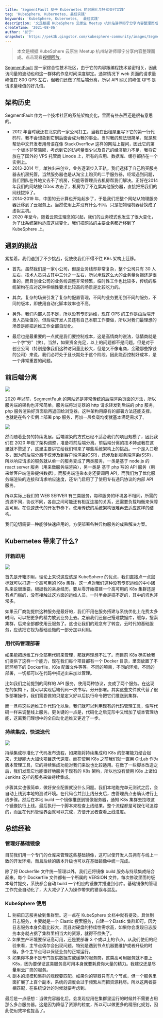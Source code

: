 ```yaml
---
title: 'SegmentFault 基于 Kubernetes 的容器化与持续交付实践'
tag: 'KubeSphere, Kubernetes, 最佳实践'
keywords: 'KubeSphere, Kubernetes,  最佳实践'
description: '文是根据 KubeSphere 云原生 Meetup 杭州站讲师祁宁分享内容整理而成。主要讲述了思否基于 Kubernetes 的容器化与持续交付实践。'
createTime: '2021-08-06'
author: '祁宁'
snapshot: 'https://pek3b.qingstor.com/kubesphere-community/images/SegmentFault-hangzhou.png'
---
```


> 本文是根据 KubeSphere 云原生 Meetup 杭州站讲师祁宁分享内容整理而成。点击观看[视频回放](https://kubesphere.com.cn/live/segmentfault/)。

[SegmentFault](https://segmentfault.com/) 是一家综合性技术社区，由于它的内容跟编程技术紧密相关，因此访问量的波动也和这一群体的作息时间深度绑定。通常情况下 web 页面的请求量峰值在 800 QPS 左右，但我们还做了前后端分离，所以 API 网关的峰值 QPS 是请求量峰值的好几倍。

## 架构历史

SegmentFault 作为一个技术社区的系统架构变化，里面有些东西还是很有意思的。

- 2012 年当时我还在北京的一家公司打工，当我在出租屋里写下它的第一行代码时，我不会想象到它到后面会成为我的事业。当时我的想法很简单，就是想帮助中文开发者用母语在像 StackOverflow 这样的网站上提问，因此它的第一个版本非常简陋，考虑到它的访问量很少以及自己的经济能力不足，我将它放在了国外的 VPS 托管商 Linode 上，所有的应用、数据库、缓存都挤在一个实例上。
- 2013-2014 年，单独出来创业，业务逐渐步入正轨。我们选择了自己购买服务器去机房托管，当然服务器也是从淘宝上购买的二手服务器，经常遇到问题，我们团队在外地又去不了机房，只能等管理员去机房帮我们解决。正好在2014年我们的网站被 DDos 攻击了，机房为了不连累其他服务器，直接把把我们的网线拔掉了。
- 2014-2019 年，中国的云计算也开始起步了，于是我们把整个网站从物理服务器迁移到了云服务上。当然使用上并没有什么不同，只是把物理机器替换成了虚拟主机。
- 2020 年至今，随着云原生理念的兴起，我们的业务模式也发生了很大变化，为了让系统架构适应这些变化，我们把网站的主要业务都迁移到了 KubeSphere 上。

## 遇到的挑战

紧接着，我们遇到了不少挑战，促使使我们不得不往 K8s 架构上迁移。

- 首先，虽然我们是一家小公司，但是业务线却非常复杂，整个公司只有 30 人左右，技术人员只占其中三分之一左右，所以承载这么大的业务量负担还是很重的。而且创业公司的业务线调整非常频繁，临时性工作也比较多，传统的系统架构在应对这种伸缩性要求比较高的场景是比较吃力的。

- 其次，复杂的场景引发了复杂的配置管理，不同的业务要用到不同的服务，不同的版本，即使用自动化脚本效率也不高。

- 另外，我们内部人员不足，所以没有专职运维，现在 OPS 的工作是由后端开发人员轮值的。但后端开发人员还有自己本职工作要做，所以对我们最理想的场景是能把运维工作全部自动化。

- 最后也是最重要的一点就是我们要控制成本，这是高情商的说法，低情商就是一个字“穷”（笑）。当然，如果资金充足，以上的问题都不是问题，但是对于创业公司（特别是像我们这种访问量比较大，但是又不像电商，金融那些挣钱的公司）来说，我们必将处于且长期处于这个阶段。因此能否控制好成本，是一个非常重要的问题。

## 前后端分离

![](https://pek3b.qingstor.com/kubesphere-community/images/1694153167.png)

2020 年以前，SegmentFault 的网站还是非常传统的后端渲染页面的方法，所以服务端的架构也非常简单。服务端将浏览器的 http 请求转发到后端的 php 服务，php 服务渲染好页面后再返回给浏览器。这种架构用原有的部署方法还能支撑，也就是在各个实例上部署 php 服务，再加一层负载均衡就基本满足需求了。

![](https://pek3b.qingstor.com/kubesphere-community/images/2947375573.png)

然而随着业务的持续发展，后端渲染的方式已经不适合我们的项目规模了，因此我们在 2020 年做了架构调整，准备将前后端分离。前后端分离的技术特点我在这里就不赘述了，这里主要讲它给我们带来了哪些系统架构上的挑战。一个是入口增多，因为前后端分离不仅涉及到客户端渲染(CSR)，还涉及到服务端渲染(SSR)，所以响应请求的服务就从单一的服务变成了两类服务，一类是基于 node.js 的 react server 服务（用来做服务端渲染），另一类是 基于 php 写的 API 服务（用来给客户端渲染提供数据）。而服务端渲染本身还要调用 API，而我们为了优化服务端渲染的连接和请求响应速度，还专门启用了了使用专有通讯协议的内部 API 服务。


所以实际上我们的 WEB SERVER 有三类服务，每种服务的环境各不相同，所需的资源不同，协议不同，各自之间可能还有相互连接的关系，还需要负载均衡来保障高可用。在快速迭代的开发节奏下，使用传统的系统架构很难再去适应这样的结构。

我们迫切需要一种能够快速应用的，方便部署各种异构服务的成熟解决方案。

## Kubernetes 带来了什么?

### 开箱即用

![](https://pek3b.qingstor.com/kubesphere-community/images/41259074.png)

首先是开箱即用，理论上来说这应该是 KubeSphere 的优点，我们直接点一点鼠标就可以打造一个高可用的 K8s 集群。这一点对我们这种没有专职运维的中小团队来说很重要。根据我的亲身经历，要从零开始搭建一个高可用的 K8s 集群还是有点门槛的，没有接触过这方面的运维人员，一时半会是搞不定的，其中的坑也非常多。

如果云厂商能提供这种服务是最好的，我们不用在服务搭建与系统优化上花费太多时间，可以把更多的精力放到业务上去。之前我们还自己搭建数据库，缓存，搜索集群，后来全部都使用云服务了。这也让我们的观念有了转变，云时代的基础服务，应该把它视为基础设施的一部分加以利用。

### 用代码管理部署
如果能把运维工作全部用代码来管理，那就再理想不过了。而目前 K8s 确实给我们提供了这样一个能力，现在我们每个项目都有一个 Docker 目录，里面放置了不同环境下的 Dockerfile，K8s 配置文件等等。不同的项目，不同的环境，不同的部署，一切都可以在代码中描述出来加以管理。

比如我们之前提到的同样的 API 服务，使用两种协议，变成了两个服务。在这现在的架构下，就可以实现后端代码一次书写，分开部署。其实这些文件就代替了很多部署操作，我们需要做的只是定义好以后执行命令把它们推送到集群。

而一旦将这些运维工作代码化以后，我们就可以利用现有的代码管理工具，像写代码一样来调整线上服务。更关键的一点是，代码化之后无形中又增加了版本管理功能，这离我们理想中的全自动化运维又更近了一步。

### 持续集成，快速迭代

![](https://pek3b.qingstor.com/kubesphere-community/images/614936775.png)

持续集成标准化了代码发布流程，如果能将持续集成和 K8s 的部署能力结合起来，无疑能大大加快项目迭代速度。而在使用 K8s 之前我们就一直用 GitLab 作为版本管理工具，它的持续集成功能对我们来说也比较适用。在做了一些脚本改造之后，我们发现它也能很好地服务于现有的 K8s 架构，所以也没有使用 K8s 上诸如 Jenkins 这样的服务来做持续集成。

步骤其实也很简单，做好安全配置就没什么问题。我们本地跑完单元测试之后，会自动上线到本地的测试环境。在代码合并到上线分支后，由管理员点击确认进行上线步骤。然后在本地 build 一个镜像推送到镜像服务器，通知 K8s 集群去拉取这个镜像执行上线，最后执行一个脚本来检查上线结果。整个流程都是可视化可追踪的，而且在代码管理界面就可以完成，方便开发者查看上线进度。

## 总结经验


### 管理好基础镜像
目前我们用一个专门的仓库来管理这些基础镜像，这可以使开发人员拥有与线上一致的开发环境，而且后续的版本升级也可以在基础镜像中统一完成。

除了将 Dockerfile 文件统一管理以外，我们还将镜像 build 服务与持续集成结合起来。每个 Dockerfile 文件都有一个所属的 VERSION 文件，每次修改里面的版本号并提交，系统都会自动 build 一个相应的镜像并推送到仓库。基础镜像的管理工作完全自动化了，大大减少了人为操作带来的错误与混乱。

### KubeSphere 使用
1. 别把日志服务放到集群里。这一点在 KubeSphere 文档中就有提及。具体到日志服务，主要就是一个 Elastic 搜索服务，自建一个Elastic 集群即可。因为日志服务本身负载比较大，而且对硬盘的持续性需求高，如果你会发现日志服务本身就占据了集群里相当大的资源，就得不偿失了。
2. 如果生产环境要保证高可用，还是要部署 3 个或以上的节点。从我们使用的经验来看，主节点偶尔会出现问题。特别是遇到节点机器要维护或者升级的时候，多个主节点可以保证业务的正常运行。
3. 如果你本身不是专门提供数据库或缓存的服务商，这类高可用服务就不要上K8s，因为要保证这类服务高可用本身就要耗费你大量的精力。我建议还是尽量用云厂商的服务。
4. 副本的规模和集群的规模要匹配。如果你的容器只有几个节点，但一个服务里面扩展了上百个副本，系统的调度会过于频繁从而把资源耗尽。所以这两者要相匹配，在系统设计的时候就要考虑到。

最后是一点感想：当做完容器化后，会发现应用在集群里运行的时候并不需要占用那么多台服务器。这是因为降低了资源的粒度，所以可以做更多的精细化规划，因此使用效率也提高了。

